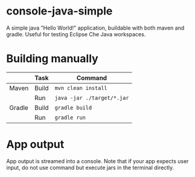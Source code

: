 # console-java-simple

A simple java "Hello World!" application, buildable with both maven and gradle. Useful for testing Eclipse Che Java workspaces.


# Building manually

|        | Task  | Command                    |
| ------ | ----- | -------------------------- |
| Maven  | Build | `mvn clean install`        |
|        | Run   | `java -jar ./target/*.jar` |
| Gradle | Build | `gradle build`             |
|        | Run   | `gradle run`               |


# App output

App output is streamed into a console. Note that if your app expects user input, do not use command but execute jars in the terminal directly.
